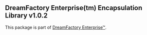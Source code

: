 ## DreamFactory Enterprise(tm) Encapsulation Library v1.0.2
This package is part of [DreamFactory Enterprise&trade;](https://www.dreamfactory.com/dreamfactory-enterprise).
